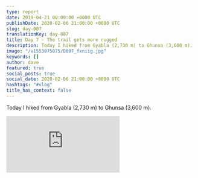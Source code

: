 ```yaml
---
type: report
date: 2019-04-21 00:00:00 +0000 UTC
publishDate: 2020-02-06 21:00:00 +0000 UTC
slug: day-007
translationKey: day-007
title: Day 7 - The trail gets more rugged
description: Today I hiked from Gyabla (2,730 m) to Ghunsa (3,600 m).
image: "/v1553075075/D007_fxniig.jpg"
keywords: []
author: dave
featured: true
social_posts: true
social_date: 2020-02-06 21:00:00 +0000 UTC
hashtags: "#vlog"
title_has_context: false
---
```


Today I hiked from Gyabla (2,730 m) to Ghunsa (3,600 m).

<iframe class="youtube75" src="https://www.youtube.com/embed/R7qSra0aNGo" frameborder="0" allow="accelerometer; autoplay; encrypted-media; gyroscope; picture-in-picture" allowfullscreen></iframe>

